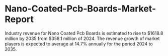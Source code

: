 # Nano-Coated-Pcb-Boards-Market-Report
Industry revenue for Nano Coated Pcb Boards is estimated to rise to $1618.8 million by 2035 from $358.1 million of 2024. The revenue growth of market players is expected to average at 14.7% annually for the period 2024 to 2035.
